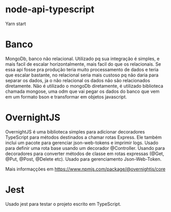 # node-api-typescript
Yarn start

# Banco
MongoDb, banco não relacional. Utilizado pq sua integração é simples, e mais facil de escalar horizontalmente, mais facil do que os relacionais. Se essa api fosse pra produção teria muito processamento de dados e teria que escalar bastante, no relacional seria mais custoso pq não daria para separar os dados, ja o não relacional os dados não são relacionados diretamente.
Não é utilizado o mongoDb diretamente, é utilizado biblioteca chamada mongose, uma odm que vai pegar os dados do banco que vem em um formato bson e transformar em objetos javascript.

# OvernightJS
OvernightJS é uma biblioteca simples para adicionar decoradores TypeScript para métodos destinados a chamar rotas Express. Ele também inclui um pacote para gerenciar json-web-tokens e imprimir logs.
Usado para definir uma rota base usando um decorador @Controller.
Usando para decoradores para converter métodos de classe em rotas expressas (@Get, @Put, @Post, @Delete etc).
Usado para gerenciamento Json-Web-Token.

Mais informaçções em https://www.npmjs.com/package/@overnightjs/core

# Jest 
Usado jest para testar o projeto escrito em TypeScript.

